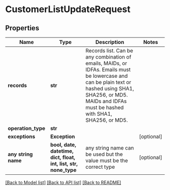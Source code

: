 # CustomerListUpdateRequest


## Properties
Name | Type | Description | Notes
------------ | ------------- | ------------- | -------------
**records** | **str** | Records list. Can be any combination of emails, MAIDs, or IDFAs. Emails must be lowercase and can be plain text or hashed using SHA1, SHA256, or MD5. MAIDs and IDFAs must be hashed with SHA1, SHA256, or MD5. | 
**operation_type** | **str** |  | 
**exceptions** | **Exception** |  | [optional] 
**any string name** | **bool, date, datetime, dict, float, int, list, str, none_type** | any string name can be used but the value must be the correct type | [optional]

[[Back to Model list]](../README.md#documentation-for-models) [[Back to API list]](../README.md#documentation-for-api-endpoints) [[Back to README]](../README.md)


